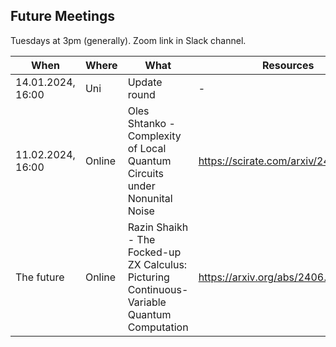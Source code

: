 ## Future Meetings

Tuesdays at 3pm (generally). Zoom link in Slack channel.

| When              | Where  | What                                                                                        | Resources                            |
|-------------------|--------|---------------------------------------------------------------------------------------------|--------------------------------------|
| 14.01.2024, 16:00 | Uni    | Update round                                                                                | -                                    |
| 11.02.2024, 16:00 | Online | Oles Shtanko - Complexity of Local Quantum Circuits under Nonunital Noise                   | https://scirate.com/arxiv/2411.04819 |
| The future        | Online | Razin Shaikh - The Focked-up ZX Calculus: Picturing Continuous-Variable Quantum Computation | https://arxiv.org/abs/2406.02905     |
